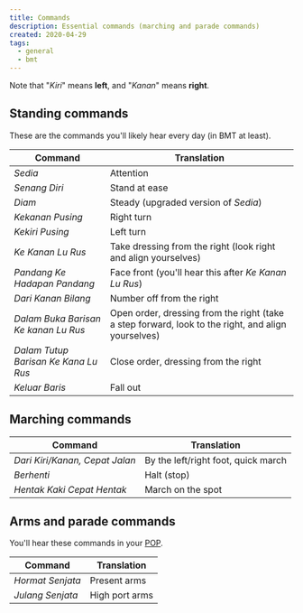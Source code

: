 ```yaml
---
title: Commands
description: Essential commands (marching and parade commands)
created: 2020-04-29
tags:
  - general
  - bmt
---
```


Note that "*Kiri*" means **left**, and "*Kanan*" means **right**.

## Standing commands

These are the commands you'll likely hear every day (in BMT at least).

| Command | Translation |
| -- | -- |
| *Sedia* | Attention |
| *Senang Diri* | Stand at ease |
| *Diam* | Steady (upgraded version of *Sedia*) |
| *Kekanan Pusing* | Right turn |
| *Kekiri Pusing* | Left turn |
| *Ke Kanan Lu Rus* | Take dressing from the right (look right and align yourselves) |
| *Pandang Ke Hadapan Pandang* | Face front (you'll hear this after *Ke Kanan Lu Rus*) |
| *Dari Kanan Bilang* | Number off from the right |
| *Dalam Buka Barisan Ke kanan Lu Rus* | Open order, dressing from the right (take a step forward, look to the right, and align yourselves) |
| *Dalam Tutup Barisan Ke Kana Lu Rus* | Close order, dressing from the right |
| *Keluar Baris* | Fall out |

## Marching commands

| Command | Translation |
| -- | -- |
| *Dari Kiri/Kanan, Cepat Jalan* | By the left/right foot, quick march |
| *Berhenti* | Halt (stop) |
| *Hentak Kaki Cepat Hentak* | March on the spot |

## Arms and parade commands

You'll hear these commands in your [POP](http://localhost:3000/lingo).

| Command | Translation |
| -- | -- |
| *Hormat Senjata* | Present arms |
| *Julang Senjata* | High port arms |